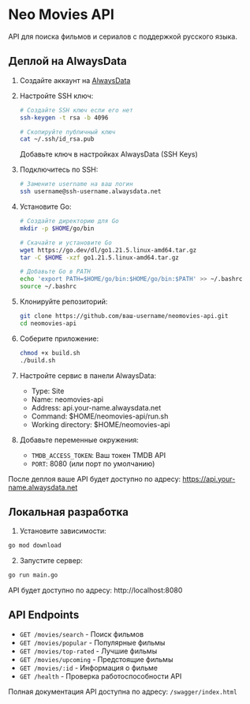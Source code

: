 # Neo Movies API

API для поиска фильмов и сериалов с поддержкой русского языка.

## Деплой на AlwaysData

1. Создайте аккаунт на [AlwaysData](https://www.alwaysdata.com)

2. Настройте SSH ключ:
   ```bash
   # Создайте SSH ключ если его нет
   ssh-keygen -t rsa -b 4096
   
   # Скопируйте публичный ключ
   cat ~/.ssh/id_rsa.pub
   ```
   Добавьте ключ в настройках AlwaysData (SSH Keys)

3. Подключитесь по SSH:
   ```bash
   # Замените username на ваш логин
   ssh username@ssh-username.alwaysdata.net
   ```

4. Установите Go:
   ```bash
   # Создайте директорию для Go
   mkdir -p $HOME/go/bin
   
   # Скачайте и установите Go
   wget https://go.dev/dl/go1.21.5.linux-amd64.tar.gz
   tar -C $HOME -xzf go1.21.5.linux-amd64.tar.gz
   
   # Добавьте Go в PATH
   echo 'export PATH=$HOME/go/bin:$HOME/go/bin:$PATH' >> ~/.bashrc
   source ~/.bashrc
   ```

5. Клонируйте репозиторий:
   ```bash
   git clone https://github.com/ваш-username/neomovies-api.git
   cd neomovies-api
   ```

6. Соберите приложение:
   ```bash
   chmod +x build.sh
   ./build.sh
   ```

7. Настройте сервис в панели AlwaysData:
   - Type: Site
   - Name: neomovies-api
   - Address: api.your-name.alwaysdata.net
   - Command: $HOME/neomovies-api/run.sh
   - Working directory: $HOME/neomovies-api
   
8. Добавьте переменные окружения:
   - `TMDB_ACCESS_TOKEN`: Ваш токен TMDB API
   - `PORT`: 8080 (или порт по умолчанию)

После деплоя ваше API будет доступно по адресу: https://api.your-name.alwaysdata.net

## Локальная разработка

1. Установите зависимости:
```bash
go mod download
```

2. Запустите сервер:
```bash
go run main.go
```

API будет доступно по адресу: http://localhost:8080

## API Endpoints

- `GET /movies/search` - Поиск фильмов
- `GET /movies/popular` - Популярные фильмы
- `GET /movies/top-rated` - Лучшие фильмы
- `GET /movies/upcoming` - Предстоящие фильмы
- `GET /movies/:id` - Информация о фильме
- `GET /health` - Проверка работоспособности API

Полная документация API доступна по адресу: `/swagger/index.html`
